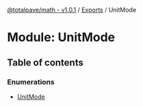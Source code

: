 [@totalpave/math - v1.0.1](../README.md) / [Exports](../modules.md) / UnitMode

# Module: UnitMode

## Table of contents

### Enumerations

- [UnitMode](../enums/UnitMode.UnitMode-1.md)
